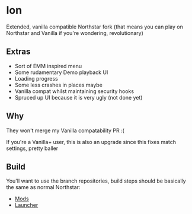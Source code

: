 # Ion

Extended, vanilla compatible Northstar fork (that means you can play on Northstar and Vanilla if you're wondering, revolutionary)

## Extras
* Sort of EMM inspired menu
* Some rudamentary Demo playback UI
* Loading progress
* Some less crashes in places maybe
* Vanilla compat whilst maintaining security hooks
* Spruced up UI because it is very ugly (not done yet)

## Why
They won't merge my Vanilla compatability PR :(

If you're a Vanilla+ user, this is also an upgrade since this fixes match settings, pretty baller

## Build
You'll want to use the branch repositories, build steps should be basically the same as normal Northstar:
* [Mods](https://github.com/VITALISED/NorthstarMods/tree/ion)
* [Launcher](https://github.com/VITALISED/NorthstarLauncher/tree/ion)

